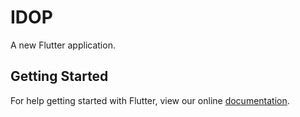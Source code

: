 # IDOP

A new Flutter application.

## Getting Started

For help getting started with Flutter, view our online
[documentation](https://flutter.io/).
